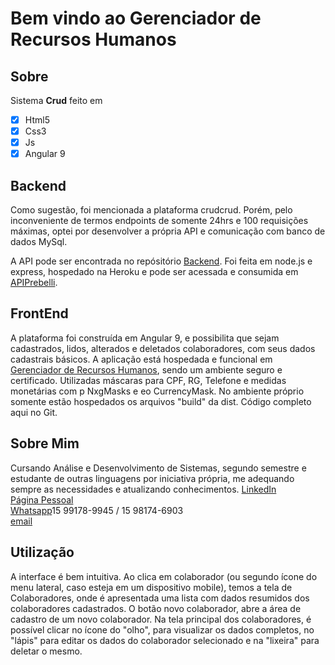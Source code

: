 # Bem vindo ao Gerenciador de Recursos Humanos

## Sobre ##

Sistema **Crud** feito em 
- [x] Html5
- [x] Css3
- [x] Js
- [x] Angular 9

## Backend ##

Como sugestão, foi mencionada a plataforma crudcrud. Porém, pelo inconveniente de termos endpoints de somente 24hrs e 100 requisições máximas, optei por desenvolver a própria API e comunicação com banco de dados MySql.

A API pode ser encontrada no repósitório [Backend](https://github.com/ClaytonPrebelli/backend).
Foi feita em node.js e express, hospedado na Heroku e pode ser acessada e consumida em [APIPrebelli](https://backendpreb.herokuapp.com/colaborador).

## FrontEnd ##

A plataforma foi construída em Angular 9, e possibilita que sejam cadastrados, lidos, alterados e deletados colaboradores, com seus dados cadastrais básicos.
A aplicação está hospedada e funcional em [Gerenciador de Recursos Humanos](https://prebelli.online/rh), sendo um ambiente seguro e certificado.
Utilizadas máscaras para CPF, RG, Telefone e medidas monetárias com p NxgMasks e eo CurrencyMask.
No ambiente próprio somente estão hospedados os arquivos "build" da dist. Código completo aqui no Git. 

## Sobre Mim ##

Cursando Análise e Desenvolvimento de Sistemas, segundo semestre e estudante de outras linguagens por iniciativa própria, me adequando sempre as necessidades e atualizando conhecimentos. 
[LinkedIn](https://www.linkedin.com/in/clayton-prebelli/)<br>
[Página Pessoal](https://prebelli.online)</br>
[Whatsapp](https://api.whatsapp.com/send?phone=5515981746903&text=Ol%C3%A1%20Clayton.%20Estou%20aqui%20a%20partir%20de%20seu%20projeto%20de%20FrontEnd!)15 99178-9945 / 15 98174-6903<br>
[email](clayton@prebelli.online)


## Utilização ##

A interface é bem intuitiva. Ao clica em colaborador (ou segundo ícone do menu lateral, caso esteja em um dispositivo mobile), temos a tela de Colaboradores, onde é apresentada uma lista com dados resumidos dos colaboradores cadastrados. 
O botão novo colaborador, abre a área de cadastro de um novo colaborador. 
Na tela principal dos colaboradores, é possível clicar no ícone do "olho", para visualizar os dados completos, no "lápis" para editar os dados do colaborador selecionado e na "lixeira" para deletar o mesmo.
